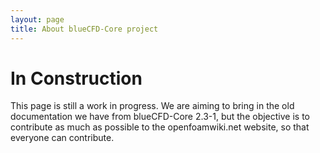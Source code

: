 ```yaml
---
layout: page
title: About blueCFD-Core project
---
```


# In Construction

This page is still a work in progress. We are aiming to bring in the old
documentation we have from blueCFD-Core 2.3-1, but the objective is to contribute
as much as possible to the openfoamwiki.net website, so that everyone can
contribute.
